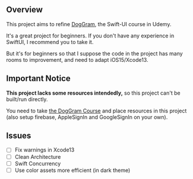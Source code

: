 ## Overview

This project aims to refine [DogGram](https://www.udemy.com/course/building-doggram/), the Swift-UI course in Udemy.

It's a great project for beginners. If you don't have any experience in SwiftUI, I recommend you to take it.

But it's for beginners so that I suppose the code in the project has many rooms to improvement, and need to adapt iOS15/Xcode13.

## Important Notice

**This project lacks some resources intendedly,** so this project can't be built/run directly.

You need to take [the DogGram Course](https://www.udemy.com/course/building-doggram/) and place resources in this project (also setup firebase, AppleSignIn and GoogleSignIn on your own).


## Issues

- [ ] Fix warnings in Xcode13
- [ ] Clean Architecture
- [ ] Swift Concurrency
- [ ] Use color assets more efficient (in dark theme)